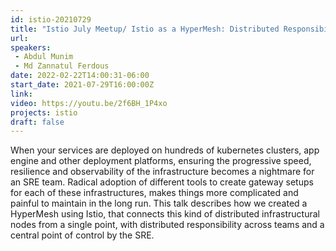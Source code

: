 ```yaml
---
id: istio-20210729
title: "Istio July Meetup/ Istio as a HyperMesh: Distributed Responsibility, Centralised Control"
url: 
speakers:
 - Abdul Munim
 - Md Zannatul Ferdous
date: 2022-02-22T14:00:31-06:00
start_date: 2021-07-29T16:00:00Z
link:  
video: https://youtu.be/2f6BH_1P4xo
projects: istio 
draft: false
---
```


When your services are deployed on hundreds of kubernetes clusters, app engine and other deployment platforms, ensuring the progressive speed, resilience and observability of the infrastructure becomes a nightmare for an SRE team. Radical adoption of different tools to create gateway setups  for each of these infrastructures, makes things more complicated and painful to maintain in the long run. This talk describes how we created a HyperMesh using Istio, that connects this kind of distributed infrastructural nodes from a single point, with distributed responsibility across teams and  a central point of control by the SRE.


